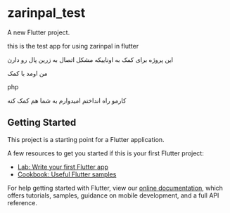 # zarinpal_test

A new Flutter project.

this is the test app for using zarinpal in flutter 

این پروژه برای کمک به اوناییکه مشکل اتصال به زرین پال رو دارن

من اومد با کمک 

php

کارمو راه انداختم امیدوارم به شما هم کمک کنه 

## Getting Started

This project is a starting point for a Flutter application.

A few resources to get you started if this is your first Flutter project:

- [Lab: Write your first Flutter app](https://flutter.dev/docs/get-started/codelab)
- [Cookbook: Useful Flutter samples](https://flutter.dev/docs/cookbook)

For help getting started with Flutter, view our
[online documentation](https://flutter.dev/docs), which offers tutorials,
samples, guidance on mobile development, and a full API reference.
